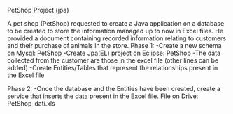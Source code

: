 PetShop Project (jpa)

A pet shop (PetShop) requested to create a Java application on a database to be created to store the information managed up to now in Excel files.
He provided a document containing recorded information relating to customers and their purchase of animals in the store.
Phase 1:
-Create a new schema on Mysql: PetShop
-Create Jpa(EL) project on Eclipse: PetShop
-The data collected from the customer are those in the excel file (other lines can be added)
-Create Entities/Tables that represent the relationships present in the Excel file

Phase 2:
-Once the database and the Entities have been created, create a service that inserts the data present in the Excel file.
File on Drive: PetShop_dati.xls
